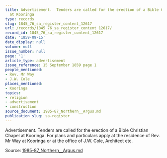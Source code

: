 ```yaml
---
title: Advertisement.  Tenders are called for the erection of a Bible Christian Chapel
  at Kooringa
type: records
slug: 1845_76_sa_register_content_12617
url: /records/1845_76_sa_register_content_12617/
record_id: 1845_76_sa_register_content_12617
date: '1859-09-15'
date_display: null
volume: null
issue_number: null
page: '1'
article_type: advertisement
issue_reference: 15 September 1859 page 1
people_mentioned:
- Rev. Mr Way
- J.W. Cole
places_mentioned:
- Kooringa
topics:
- religion
- advertisement
- construction
source_document: 1985-87_Northern__Argus.md
publication_slug: sa-register
---
```


Advertisement.  Tenders are called for the erection of a Bible Christian Chapel at Kooringa.  For plans and particulars apply at the residence of Rev. Mr Way at Kooringa or at the office of J.W. Cole, Architect etc.

Source: [1985-87_Northern__Argus.md](/downloads/markdown/1985-87_Northern__Argus.md)
